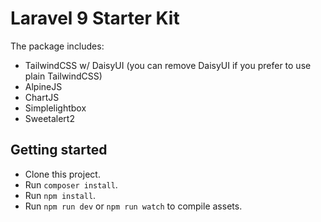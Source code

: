 # Laravel 9 Starter Kit

The package includes:
- TailwindCSS w/ DaisyUI (you can remove DaisyUI if you prefer to use plain TailwindCSS)
- AlpineJS
- ChartJS
- Simplelightbox
- Sweetalert2

## Getting started
- Clone this project.
- Run `composer install`.
- Run `npm install`.
- Run `npm run dev` or `npm run watch` to compile assets.